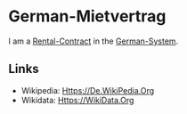 # German-Mietvertrag

I am a [Rental-Contract](670050.md) in the [German-System](8000998.md).

## Links

- Wikipedia: [Https://De.WikiPedia.Org](https://de.wikipedia.org/wiki/Mietvertrag_(Deutschland))
- Wikidata: [Https://WikiData.Org](https://wikidata.org/wiki/Q104816262)
